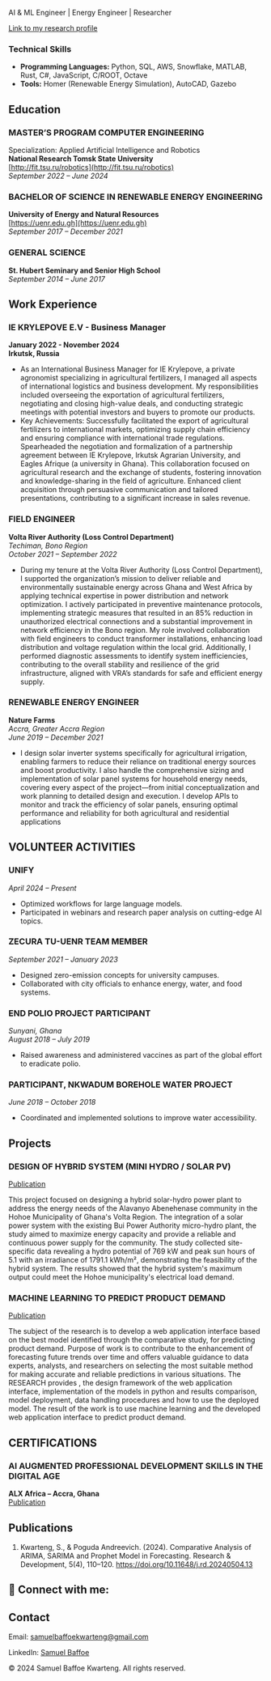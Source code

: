 

AI & ML Engineer | Energy Engineer | Researcher  

[Link to my research profile](http://orcid.org/0009-0006-4126-6798)  

### Technical Skills  
- **Programming Languages:** Python, SQL, AWS, Snowflake, MATLAB, Rust, C#, JavaScript, C/ROOT, Octave  
- **Tools:** Homer (Renewable Energy Simulation), AutoCAD, Gazebo  

## Education  
### MASTER’S PROGRAM COMPUTER ENGINEERING  
Specialization: Applied Artificial Intelligence and Robotics  
**National Research Tomsk State University**  
[http://fit.tsu.ru/robotics](http://fit.tsu.ru/robotics)  
  _September 2022 – June 2024_   

### BACHELOR OF SCIENCE IN RENEWABLE ENERGY ENGINEERING  
**University of Energy and Natural Resources**  
[https://uenr.edu.gh](https://uenr.edu.gh)  
_September 2017 – December 2021_  

### GENERAL SCIENCE  
**St. Hubert Seminary and Senior High School**  
_September 2014 – June 2017_  

  

## Work Experience
### IE KRYLEPOVE E.V - Business Manager  
**January 2022 - November 2024**  
**Irkutsk, Russia**  

- As an International Business Manager for IE Krylepove, a private agronomist specializing in agricultural fertilizers, I managed all aspects of international logistics and business development. My responsibilities included overseeing the exportation of agricultural fertilizers, negotiating and closing high-value deals, and conducting strategic meetings with potential investors and buyers to promote our products.
- Key Achievements:
Successfully facilitated the export of agricultural fertilizers to international markets, optimizing supply chain efficiency and ensuring compliance with international trade regulations.
Spearheaded the negotiation and formalization of a partnership agreement between IE Krylepove, Irkutsk Agrarian University, and Eagles Afrique (a university in Ghana). This collaboration focused on agricultural research and the exchange of students, fostering innovation and knowledge-sharing in the field of agriculture.
Enhanced client acquisition through persuasive communication and tailored presentations, contributing to a significant increase in sales revenue.


### FIELD ENGINEER  
**Volta River Authority (Loss Control Department)**  
_Techiman, Bono Region_  
_October 2021 – September 2022_ 

- During my tenure at the Volta River Authority (Loss Control Department), I supported the organization’s mission to deliver reliable and environmentally sustainable energy across Ghana and West Africa by applying technical expertise in power distribution and network optimization. I actively participated in preventive maintenance protocols, implementing strategic measures that resulted in an 85% reduction in unauthorized electrical connections and a substantial improvement in network efficiency in the Bono region. My role involved collaboration with field engineers to conduct transformer installations, enhancing load distribution and voltage regulation within the local grid. Additionally, I performed diagnostic assessments to identify system inefficiencies, contributing to the overall stability and resilience of the grid infrastructure, aligned with VRA’s standards for safe and efficient energy supply.

### RENEWABLE ENERGY ENGINEER  
**Nature Farms**  
_Accra, Greater Accra Region_  
_June 2019 – December 2021_ 

- I design solar inverter systems specifically for agricultural irrigation, enabling farmers to reduce their reliance on traditional energy sources and boost productivity. I also handle the comprehensive sizing and implementation of solar panel systems for household energy needs, covering every aspect of the project—from initial conceptualization and work planning to detailed design and execution. I develop APIs to monitor and track the efficiency of solar panels, ensuring optimal performance and reliability for both agricultural and residential applications

## VOLUNTEER ACTIVITIES  

### UNIFY  
_April 2024 – Present_  
- Optimized workflows for large language models.  
- Participated in webinars and research paper analysis on cutting-edge AI topics.  

### ZECURA TU-UENR TEAM MEMBER  
_September 2021 – January 2023_  
- Designed zero-emission concepts for university campuses.  
- Collaborated with city officials to enhance energy, water, and food systems.  

### END POLIO PROJECT PARTICIPANT  
_Sunyani, Ghana_  
_August 2018 – July 2019_  
- Raised awareness and administered vaccines as part of the global effort to eradicate polio.  

### PARTICIPANT, NKWADUM BOREHOLE WATER PROJECT  
_June 2018 – October 2018_  
- Coordinated and implemented solutions to improve water accessibility.  

## Projects
### DESIGN OF HYBRID SYSTEM (MINI HYDRO / SOLAR PV)
[Publication](https://drive.google.com/file/d/1G5AEj21FFzW8PeilqseuXR209UR3Lkgc/view?usp=sharing)

This project focused on designing a hybrid solar-hydro power plant to address the energy needs of the Alavanyo Abenehenase community in the Hohoe Municipality of Ghana's Volta Region. The integration of a solar power system with the existing Bui Power Authority micro-hydro plant, the study aimed to maximize energy capacity and provide a reliable and continuous power supply for the community.
The study collected site-specific data revealing a hydro potential of 769 kW and peak sun hours of 5.1 with an irradiance of 1791.1 kWh/m², demonstrating the feasibility of the hybrid system. The results showed that the hybrid system's maximum output could meet the Hohoe municipality's electrical load demand.

### MACHINE LEARNING TO PREDICT PRODUCT DEMAND
[Publication](https://drive.google.com/file/d/1BtmNVFO6YwHLN08x6nmzq9Mld5Tc8Ze7/view?usp=sharing)

The subject of the research is to develop a web application interface based on the best model identified through the comparative study, for predicting product demand.
Purpose of work is to contribute to the enhancement of forecasting future trends over time and offers valuable guidance to data experts, analysts, and researchers on selecting the most suitable method for making accurate and reliable predictions in various situations. 
The RESEARCH provides ,  the design framework of the web application interface, implementation of the models in python and results comparison, model deployment, data handling procedures and how to use the deployed model.
The result of the work is to use machine learning and the developed web application interface to predict product demand.


## CERTIFICATIONS
### AI AUGMENTED PROFESSIONAL DEVELOPMENT SKILLS IN THE DIGITAL AGE  
**ALX Africa – Accra, Ghana**  
[Publication](https://intranet.alxswe.com/certificates/mPnXxycYC7)


## Publications
1. Kwarteng, S., & Poguda Andreevich. (2024). Comparative Analysis of ARIMA, SARIMA and Prophet Model in Forecasting. Research & Development, 5(4), 110–120. https://doi.org/10.11648/j.rd.20240504.13


<html lang="en">
<head>
    <meta charset="UTF-8">
    <meta name="viewport" content="width=device-width, initial-scale=1.0">
    <title>Contact Information</title>
</head>
<body>

<h2>🤳 Connect with me:</h2>

<main>
    <h2>Contact</h2>
    <p>Email: <a href="mailto:samuelbaffoekwarteng@gmail.com">samuelbaffoekwarteng@gmail.com</a></p>
    <p>LinkedIn: <a href="https://www.linkedin.com/in/samuelbaffoekwarteng" target="_blank">Samuel Baffoe</a></p>
</main>

<footer>
    <p>&copy; 2024 Samuel Baffoe Kwarteng. All rights reserved.</p>
</footer>

</body>
</html>





